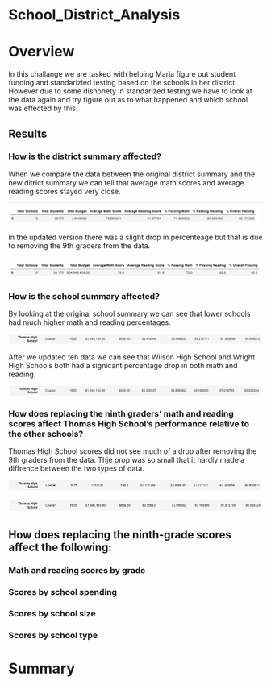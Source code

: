 # School_District_Analysis

# Overview 
  In this challange we are tasked with helping Maria figure out student funding and standarizied testing based on the schools in her district. However due to some dishonety in standarized testing we have to look at the data again and try figure out as to what happened and which school was effected by this. 



## Results 
### How is the district summary affected?
When we compare the data between the original district summary and the new ditrict summary we can tell that average math scores and average reading scores stayed very close. 

![Code1](Resources/original_district_summary.png)

In the updated version there was a slight drop in percenteage but that is due to removing the 9th graders from the data. 

![Code1](Resources/updated_district_summary.png)


### How is the school summary affected?
By looking at the original school summary we can see that lower schools had much higher math and reading percentages. 

![Code1](Resources/original_school_summary.png)

After we updated teh data we can see that Wilson High School and Wright High Schools both had a signicant percentage drop in both math and reading. 

![Code1](Resources/updated_school_summary.png)


### How does replacing the ninth graders’ math and reading scores affect Thomas High School’s performance relative to the other schools?
Thomas High School scores did not see much of a drop after removing the 9th graders from the data. Thje prop was so small that it hardly made a diffrence between the two types of data. 

![Code1](Resources/thomas_old_summary.png)

![Code1](Resources/thomas_updated_summary.png)

## How does replacing the ninth-grade scores affect the following:

### Math and reading scores by grade



### Scores by school spending

### Scores by school size

### Scores by school type

# Summary 